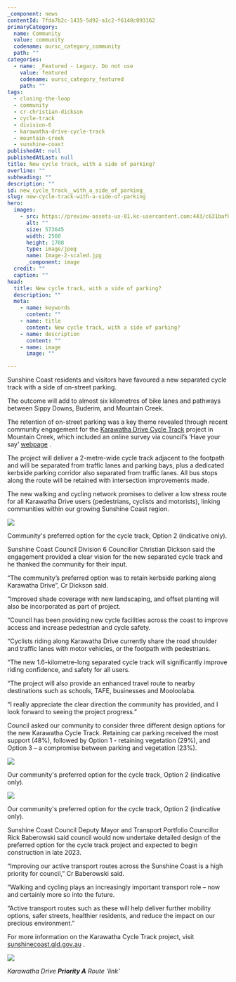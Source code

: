 ```yaml
---
_component: news
contentId: 7fda7b2c-1435-5d92-a1c2-f6140c093162
primaryCategory:
  name: Community
  value: community
  codename: oursc_category_community
  path: ""
categories:
  - name: _Featured - Legacy. Do not use
    value: featured
    codename: oursc_category_featured
    path: ""
tags:
  - closing-the-loop
  - community
  - cr-christian-dickson
  - cycle-track
  - division-6
  - karawatha-drive-cycle-track
  - mountain-creek
  - sunshine-coast
publishedAt: null
publishedAtLast: null
title: New cycle track, with a side of parking?
overline: ""
subheading: ""
description: ""
id: new_cycle_track__with_a_side_of_parking_
slug: new-cycle-track-with-a-side-of-parking
hero:
  images:
    - src: https://preview-assets-us-01.kc-usercontent.com:443/c631baf8-1b46-001f-580c-d0001b68b4a8/4c8c72d8-84c5-49b6-aa66-6d9a5e724a9c/Image-2-scaled.jpg
      alt: ""
      size: 573645
      width: 2560
      height: 1708
      type: image/jpeg
      name: Image-2-scaled.jpg
      _component: image
  credit: ""
  caption: ""
head:
  title: New cycle track, with a side of parking?
  description: ""
  meta:
    - name: keywords
      content: ""
    - name: title
      content: New cycle track, with a side of parking?
    - name: description
      content: ""
    - name: image
      image: ""

---
```

Sunshine Coast residents and visitors have favoured a new separated cycle track with a side of on-street parking.

The outcome will add to almost six kilometres of bike lanes and pathways between Sippy Downs, Buderim, and Mountain Creek.

The retention of on-street parking was a key theme revealed through recent community engagement for the [Karawatha Drive Cycle Track](https://www.sunshinecoast.qld.gov.au/Council/Planning-and-Projects/Infrastructure-Projects/Karawatha-Drive-Cycle-Track)
&#x20;project in Mountain Creek, which included an online survey via council’s ‘Have your say’ [webpage](https://haveyoursay.sunshinecoast.qld.gov.au/karawatha-drive-mountain-creek-one-way-cycle-tracks)
.

The project will deliver a 2-metre-wide cycle track adjacent to the footpath and will be separated from traffic lanes and parking bays, plus a dedicated kerbside parking corridor also separated from traffic lanes. All bus stops along the route will be retained with intersection improvements made.

The new walking and cycling network promises to deliver a low stress route for all Karawatha Drive users (pedestrians, cyclists and motorists), linking communities within our growing Sunshine Coast region.

![](https://preview-assets-us-01.kc-usercontent.com:443/c631baf8-1b46-001f-580c-d0001b68b4a8/091ef92c-8a39-4234-a6e1-b5e8c1f8c9d3/design-elevation-Ver-3.jpg)

Community's preferred option for the cycle track, Option 2 (indicative only).

Sunshine Coast Council Division 6 Councillor Christian Dickson said the engagement provided a clear vision for the new separated cycle track and he thanked the community for their input.

“The community’s preferred option was to retain kerbside parking along Karawatha Drive”, Cr Dickson said.

“Improved shade coverage with new landscaping, and offset planting will also be incorporated as part of project.

“Council has been providing new cycle facilities across the coast to improve access and increase pedestrian and cycle safety.

“Cyclists riding along Karawatha Drive currently share the road shoulder and traffic lanes with motor vehicles, or the footpath with pedestrians.

“The new 1.6-kilometre-long separated cycle track will significantly improve riding confidence, and safety for all users.

“The project will also provide an enhanced travel route to nearby destinations such as schools, TAFE, businesses and Mooloolaba.

“I really appreciate the clear direction the community has provided, and I look forward to seeing the project progress.”

Council asked our community to consider three different design options for the new Karawatha Cycle Track. Retaining car parking received the most support (48%), followed by Option 1 - retaining vegetation (29%), and Option 3 – a compromise between parking and vegetation (23%).

![](https://preview-assets-us-01.kc-usercontent.com:443/c631baf8-1b46-001f-580c-d0001b68b4a8/01d7ad3a-291c-4f62-8b25-42222ba032fa/Option-2-revised-1024x830.png)

Our community's preferred option for the cycle track, Option 2 (indicative only).

![](https://preview-assets-us-01.kc-usercontent.com:443/c631baf8-1b46-001f-580c-d0001b68b4a8/2276ae07-311c-4f72-b769-2b867e5752a4/design-x-section-Ver-3.jpg)

Our community's preferred option for the cycle track, Option 2 (indicative only).

Sunshine Coast Council Deputy Mayor and Transport Portfolio Councillor Rick Baberowski said council would now undertake detailed design of the preferred option for the cycle track project and expected to begin construction in late 2023.

“Improving our active transport routes across the Sunshine Coast is a high priority for council,” Cr Baberowski said.

“Walking and cycling plays an increasingly important transport role – now and certainly more so into the future.

“Active transport routes such as these will help deliver further mobility options, safer streets, healthier residents, and reduce the impact on our precious environment.”

For more information on the Karawatha Cycle Track project, visit [sunshinecoast.qld.gov.au](https://www.sunshinecoast.qld.gov.au/Council/Planning-and-Projects/Infrastructure-Projects/Karawatha-Drive-Cycle-Track)
.

![](https://preview-assets-us-01.kc-usercontent.com:443/c631baf8-1b46-001f-580c-d0001b68b4a8/d4b42dd3-f331-4ba5-8a50-d90aaccbf588/Priority-Cycle-Network-Image-Combined.jpg)

*Karawatha Drive **Priority A** Route 'link'*
